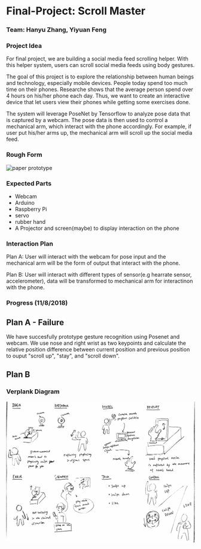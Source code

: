 # Final-Project: Scroll Master



### Team: Hanyu Zhang, Yiyuan Feng

### Project Idea

For final project, we are building a social media feed scrolling helper. With this helper system, users can scroll social media feeds using body gestures.

The goal of this project is to explore the relationship between human beings and technology, especially mobile devices. People today spend too much time on their phones. Researche shows that the average person spend over 4 hours on his/her phone each day. Thus, we want to create an interactive device that let users view their phones while getting some exercises done.

The system will leverage PoseNet by Tensorflow to analyze pose data that is captured by a webcam. The pose data is then used to control a mechanical arm, which interact with the phone accordingly. For example, if user put his/her arms up, the mechanical arm will scroll up the social media feed.

### Rough Form
![paper prototype](https://github.com/Yiyuan7/Final-Project/blob/master/Presentation%20Sources/IMG_6602.JPG)



### Expected Parts
 * Webcam
 * Arduino 
 * Raspberry Pi
 * servo
 * rubber hand
 * A Projector and screen(maybe) to display interaction on the phone

### Interaction Plan
 Plan A: User will interact with the webcam for pose input and the mechanical arm will be the form of output that interact with the phone.
 
 Plan B: User will interact with different types of sensor(e.g hearrate sensor, accelerometer), data will be transformed to mechanical arm for interactinon with the phone. 
 
### Progress (11/8/2018)

## Plan A - Failure
 We have succesfully prototype gesture recognition using Posenet and webcam. We use nose and right wrist as two keypoints and calculate the relative position difference between current position and previous position to ouput "scroll up", "stay", and "scroll down". 

## Plan B 
 
### Verplank Diagram 
![Verplank](https://github.com/Yiyuan7/Final-Project/blob/master/Verplank.jpg)




